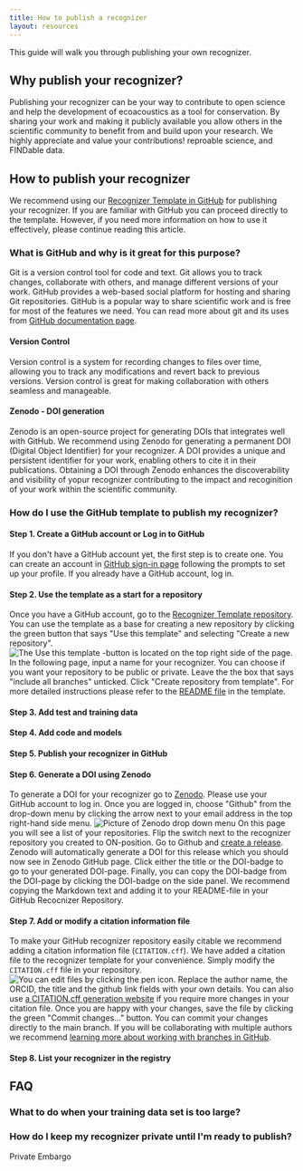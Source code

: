 ```yaml
---
title: How to publish a recognizer
layout: resources
---
```


This guide will walk you through publishing your own recognizer.

## Why publish your recognizer?

Publishing your recognizer can be your way to contribute to open science and help the development of ecoacoustics as a tool for conservation. 
By sharing your work and making it publicly available you allow others in the scientific community to benefit from and build upon your research. 
We highly appreciate and value your contributions! reproable science, and FINDable data.

## How  to publish your recognizer

We recommend using our [Recognizer Template in GitHub](https://github.com/ecoacoustics/recognizer-template) for publishing your recognizer. If you are familiar with GitHub you can proceed directly to the template. However, if you need more information on how to use it effectively, please continue reading this article.

### What is GitHub and why is it great for this purpose?
Git is a version control tool for code and text. Git allows you to track changes, collaborate with others, and manage different versions of your work. GitHub provides a web-based social platform for hosting and sharing Git repositories. GitHub is a popular way to share scientific work and is free for most of the features we need. You can read more about git and its uses from [GitHub documentation page](https://docs.github.com/en/get-started/using-git/about-git).

#### Version Control

Version control is a system for recording changes to files over time, allowing you to track any modifications and revert back to previous versions. Version control is great for making collaboration with others seamless and manageable.

#### Zenodo - DOI generation

Zenodo is an open-source project for generating DOIs that integrates well with GitHub. We recommend using Zenodo for generating a permanent DOI (Digital Object Identifier) for your recognizer. A DOI provides a unique and persistent identifier for your work, enabling others to cite it in their publications. Obtaining a DOI through Zenodo enhances the discoverability and visibility of yopur recognizer contributing to the impact and recoginition of your work within the scientific community.

### How do I use the GitHub template to publish my recognizer?

#### Step 1.  Create a GitHub account or Log in to GitHub

If you don't have a GitHub account yet,  the first step is to create one. You can create an account in [GitHub sign-in page](https://github.com/signup?ref_cta=Sign+up) following the prompts to set up your profile. If you already have a GitHub account, log in. 

#### Step 2. Use the template as a start for a repository

Once you have a GitHub account, go to the [Recognizer Template repository](https://github.com/ecoacoustics/recognizer-template). You can use the template as a base for creating a new repository by clicking the green button that says "Use this template" and selecting "Create a new repository".  
![The Use this template -button is located on the top right side of the page.](github-use-template.png) In the following page, input a name for your recognizer. You can choose if you want your repository to be public or private. Leave the the box that says "include all branches" unticked. Click "Create repository from template". For more detailed instructions please refer to the [README file](https://github.com/ecoacoustics/recognizer-template#readme) in the template.

#### Step 3. Add test and training data

#### Step 4. Add code and models

#### Step 5. Publish your recognizer in GitHub

#### Step 6. Generate a DOI using Zenodo

To generate a DOI for your recognizer go to [Zenodo](https://zenodo.org/login). Please use your GitHub account to log in. Once you are logged in, choose "Github" from the drop-down menu by clicking the arrow next to your email address in the top right-hand side menu. ![Picture of Zenodo drop down menu](zenodo-github-page.png) On this page you will see a list of your repositories. Flip the switch next to the recognizer repository you created to ON-position. Go to Github and [create a release](https://docs.github.com/en/repositories/releasing-projects-on-github/managing-releases-in-a-repository). Zenodo will automatically generate a DOI for this release which you should now see in Zenodo GitHub page. Click either the title or the DOI-badge to go to your generated DOI-page.  Finally, you can copy the DOI-badge from the DOI-page by clicking the DOI-badge on the side panel. We recommend copying the Markdown text and adding it to your README-file in your GitHub Recocnizer Repository.

#### Step 7. Add or modify a citation information file

To make your GitHub recognizer repository easily citable we recommend adding a citation information file (`CITATION.cff`).  We have added a citation file to the recognizer template for your convenience. Simply modify the `CITATION.cff` file in your repository. ![You can edit files by clicking the pen icon.](citation-file-edit.png) Replace the author name, the ORCID, the title and the github link fields with your own details. You can also use [a CITATION.cff generation website](https://citation-file-format.github.io/cff-initializer-javascript/#/) if you require more changes in your citation file.  Once you are happy with your changes, save the file by clicking the green "Commit changes..." button. You can commit your changes directly to the main branch. If you will be collaborating with multiple authors we recommend [learning more about working with branches in GitHub](https://docs.github.com/en/pull-requests/collaborating-with-pull-requests/proposing-changes-to-your-work-with-pull-requests/about-branches). 

#### Step 8. List your recognizer in the registry

## FAQ

### What to do when your training data set is too large?

### How do I keep my recognizer private until I'm ready to publish?

Private Embargo 
